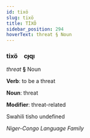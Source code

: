 ```yaml
---
id: tixö
slug: tixö
title: TİXÖ
sidebar_position: 294
hoverText: threat § Noun
---
```


### tixö&emsp;<span kind="abugida">cɟɋı</span>

*threat* **§** Noun

**Verb**: to be a threat

**Noun**: threat

**Modifier**: threat-related

Swahili tisho undefined

*Niger-Congo Language Family*